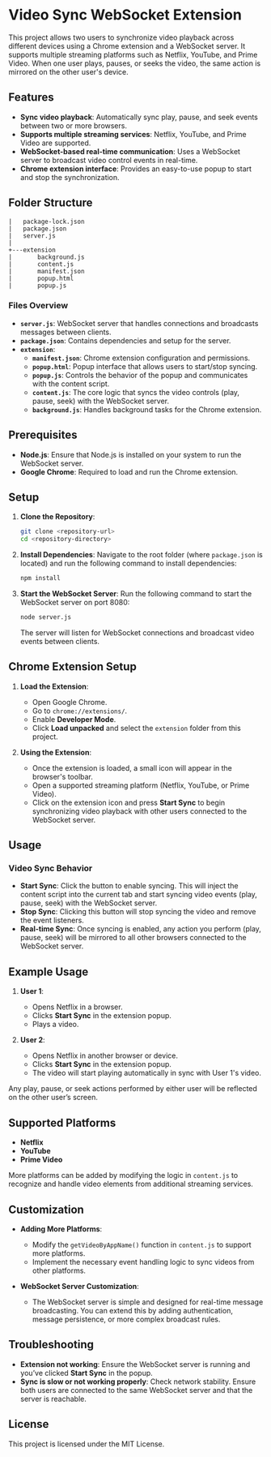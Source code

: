 # Video Sync WebSocket Extension

This project allows two users to synchronize video playback across different devices using a Chrome extension and a WebSocket server. It supports multiple streaming platforms such as Netflix, YouTube, and Prime Video. When one user plays, pauses, or seeks the video, the same action is mirrored on the other user's device.

## Features

- **Sync video playback**: Automatically sync play, pause, and seek events between two or more browsers.
- **Supports multiple streaming services**: Netflix, YouTube, and Prime Video are supported.
- **WebSocket-based real-time communication**: Uses a WebSocket server to broadcast video control events in real-time.
- **Chrome extension interface**: Provides an easy-to-use popup to start and stop the synchronization.

## Folder Structure

```plaintext
|   package-lock.json
|   package.json
|   server.js
|
+---extension
|       background.js
|       content.js
|       manifest.json
|       popup.html
|       popup.js
```

### Files Overview

- **`server.js`**: WebSocket server that handles connections and broadcasts messages between clients.
- **`package.json`**: Contains dependencies and setup for the server.
- **`extension`**:
  - **`manifest.json`**: Chrome extension configuration and permissions.
  - **`popup.html`**: Popup interface that allows users to start/stop syncing.
  - **`popup.js`**: Controls the behavior of the popup and communicates with the content script.
  - **`content.js`**: The core logic that syncs the video controls (play, pause, seek) with the WebSocket server.
  - **`background.js`**: Handles background tasks for the Chrome extension.

## Prerequisites

- **Node.js**: Ensure that Node.js is installed on your system to run the WebSocket server.
- **Google Chrome**: Required to load and run the Chrome extension.

## Setup

1. **Clone the Repository**:
   ```bash
   git clone <repository-url>
   cd <repository-directory>
   ```

2. **Install Dependencies**:
   Navigate to the root folder (where `package.json` is located) and run the following command to install dependencies:
   ```bash
   npm install
   ```

3. **Start the WebSocket Server**:
   Run the following command to start the WebSocket server on port 8080:
   ```bash
   node server.js
   ```
   The server will listen for WebSocket connections and broadcast video events between clients.

## Chrome Extension Setup

1. **Load the Extension**:
   - Open Google Chrome.
   - Go to `chrome://extensions/`.
   - Enable **Developer Mode**.
   - Click **Load unpacked** and select the `extension` folder from this project.

2. **Using the Extension**:
   - Once the extension is loaded, a small icon will appear in the browser's toolbar.
   - Open a supported streaming platform (Netflix, YouTube, or Prime Video).
   - Click on the extension icon and press **Start Sync** to begin synchronizing video playback with other users connected to the WebSocket server.

## Usage

### Video Sync Behavior

- **Start Sync**: Click the button to enable syncing. This will inject the content script into the current tab and start syncing video events (play, pause, seek) with the WebSocket server.
- **Stop Sync**: Clicking this button will stop syncing the video and remove the event listeners.
- **Real-time Sync**: Once syncing is enabled, any action you perform (play, pause, seek) will be mirrored to all other browsers connected to the WebSocket server.

## Example Usage

1. **User 1**:
   - Opens Netflix in a browser.
   - Clicks **Start Sync** in the extension popup.
   - Plays a video.
   
2. **User 2**:
   - Opens Netflix in another browser or device.
   - Clicks **Start Sync** in the extension popup.
   - The video will start playing automatically in sync with User 1's video.

Any play, pause, or seek actions performed by either user will be reflected on the other user’s screen.

## Supported Platforms

- **Netflix**
- **YouTube**
- **Prime Video**

More platforms can be added by modifying the logic in `content.js` to recognize and handle video elements from additional streaming services.

## Customization

- **Adding More Platforms**:
  - Modify the `getVideoByAppName()` function in `content.js` to support more platforms.
  - Implement the necessary event handling logic to sync videos from other platforms.

- **WebSocket Server Customization**:
  - The WebSocket server is simple and designed for real-time message broadcasting. You can extend this by adding authentication, message persistence, or more complex broadcast rules.

## Troubleshooting

- **Extension not working**: Ensure the WebSocket server is running and you’ve clicked **Start Sync** in the popup.
- **Sync is slow or not working properly**: Check network stability. Ensure both users are connected to the same WebSocket server and that the server is reachable.

## License

This project is licensed under the MIT License.